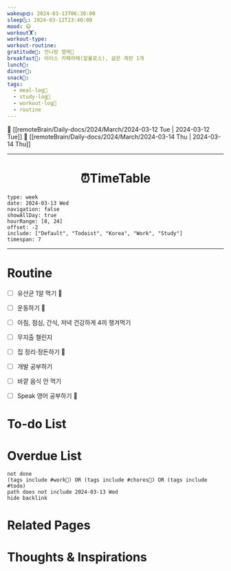 ```yaml
---
wakeup🌞: 2024-03-13T06:30:00
sleep🌜: 2024-03-12T23:40:00
mood: 😄
workout🏋️: 
workout-type: 
workout-routine: 
gratitude🙏: 언니랑 엽떡🍲
breakfast🍳: 아이스 카페라떼(알룰로스), 삶은 계란 1개
lunch🍚: 
dinner🥗: 
snack🍬: 
tags:
  - meal-log📝
  - study-log📓
  - workout-log💪
  - routine
---
```


🔺 [[remoteBrain/Daily-docs/2024/March/2024-03-12 Tue | 2024-03-12 Tue]]
🔻 [[remoteBrain/Daily-docs/2024/March/2024-03-14 Thu | 2024-03-14 Thu]]
___
<h1> <center>⏰TimeTable </center> </h1>

```gEvent
type: week
date: 2024-03-13 Wed
navigation: false
showAllDay: true
hourRange: [8, 24]
offset: -2
include: ["Default", "Todoist", "Korea", "Work", "Study"]
timespan: 7
```

--- 


# Routine 

- [ ] 유산균 1알 먹기 🔼 
- [ ] 운동하기 🔼
- [ ] 아침, 점심, 간식, 저녁 건강하게 4끼 챙겨먹기
- [ ] 무지출 챌린지 
- [ ] 집 정리·정돈하기 🔼
- [ ] 개발 공부하기
- [ ] 바깥 음식 안 먹기 
- [ ] Speak 영어 공부하기 🔼 


# To-do List


# Overdue List
```tasks
not done
(tags include #work💼) OR (tags include #chores🧺) OR (tags include #todo)
path does not include 2024-03-13 Wed
hide backlink
```

# Related Pages



# Thoughts & Inspirations

